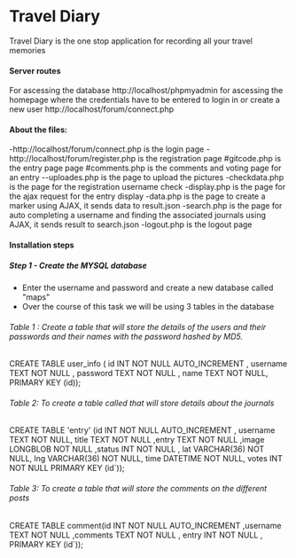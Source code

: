 # Travel Diary

Travel Diary is the one stop application for recording all your travel memories

#### Server routes 

For ascessing the database http://localhost/phpmyadmin for ascessing the homepage where the credentials have to be entered to login in or create a new user http://localhost/forum/connect.php 

#### About the files: 
-http://localhost/forum/connect.php is the login page 
-http://localhost/forum/register.php is the registration page #gitcode.php is the entry page page #comments.php is the comments and voting page for an entry --uploades.php is the page to upload the pictures 
-checkdata.php is the page for the registration username check
-display.php is the page for the ajax request for the entry display
-data.php is the page to create a marker using AJAX, it sends data to result.json
-search.php  is the page for auto completing a username and finding the associated journals using  AJAX, it sends result to search.json
-logout.php is the logout page 

#### Installation steps
##### Step 1 - Create the MYSQL database 

- Enter the username and password and create a new database called "maps" 
- Over the course of this task we  will be using 3 tables in the database 

###### Table 1 : Create a table that will store the details of the users and their passwords and their names with the password hashed by MD5.

CREATE TABLE user_info ( id INT NOT NULL AUTO_INCREMENT , username TEXT NOT NULL , password TEXT NOT NULL , name TEXT NOT NULL, PRIMARY KEY (id));


###### Table 2: To create a table called that will store details about the journals

CREATE TABLE 'entry' (id INT NOT NULL AUTO_INCREMENT , username TEXT NOT NULL, title TEXT NOT NULL ,entry TEXT NOT NULL ,image LONGBLOB NOT NULL ,status INT NOT NULL , lat VARCHAR(36) NOT NULL, lng VARCHAR(36) NOT NULL, time DATETIME NOT NULL, votes INT NOT NULL PRIMARY KEY (id`));

###### Table 3: To create a table that will store the comments on the different posts

CREATE TABLE comment(id INT NOT NULL AUTO_INCREMENT ,username TEXT NOT NULL ,comments TEXT NOT NULL , entry INT NOT NULL , PRIMARY KEY (id`));
